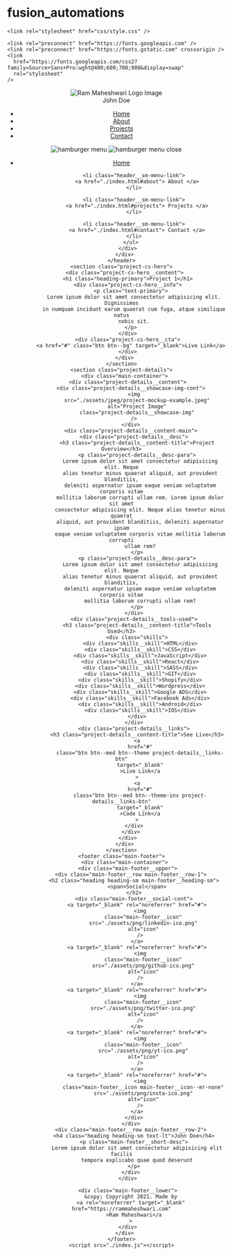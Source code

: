 # fusion_automations
<!DOCTYPE html>
<html lang="en">
  <head>
    <meta charset="UTF-8" />
    <meta name="viewport" content="width=device-width, initial-scale=1.0" />
    <meta http-equiv="X-UA-Compatible" content="ie=edge" />
    <title>Case Study of Project 1</title>
    <meta name="description" content="Case study page of Project" />

    <link rel="stylesheet" href="css/style.css" />

    <link rel="preconnect" href="https://fonts.googleapis.com" />
    <link rel="preconnect" href="https://fonts.gstatic.com" crossorigin />
    <link
      href="https://fonts.googleapis.com/css2?family=Source+Sans+Pro:wght@400;600;700;900&display=swap"
      rel="stylesheet"
    />
  </head>
  <body>
    <header class="header">
      <div class="header__content">
        <div class="header__logo-container">
          <div class="header__logo-img-cont">
            <img
              src="./assets/png/john-doe.png"
              alt="Ram Maheshwari Logo Image"
              class="header__logo-img"
            />
          </div>
          <span class="header__logo-sub">John Doe</span>
        </div>
        <div class="header__main">
          <ul class="header__links">
            <li class="header__link-wrapper">
              <a href="./index.html" class="header__link"> Home </a>
            </li>
            <li class="header__link-wrapper">
              <a href="./index.html#about" class="header__link">About </a>
            </li>
            <li class="header__link-wrapper">
              <a href="./index.html#projects" class="header__link">
                Projects
              </a>
            </li>
            <li class="header__link-wrapper">
              <a href="./index.html#contact" class="header__link"> Contact </a>
            </li>
          </ul>
          <div class="header__main-ham-menu-cont">
            <img
              src="./assets/svg/ham-menu.svg"
              alt="hamburger menu"
              class="header__main-ham-menu"
            />
            <img
              src="./assets/svg/ham-menu-close.svg"
              alt="hamburger menu close"
              class="header__main-ham-menu-close d-none"
            />
          </div>
        </div>
      </div>
      <div class="header__sm-menu">
        <div class="header__sm-menu-content">
          <ul class="header__sm-menu-links">
            <li class="header__sm-menu-link">
              <a href="./index.html"> Home </a>
            </li>

            <li class="header__sm-menu-link">
              <a href="./index.html#about"> About </a>
            </li>

            <li class="header__sm-menu-link">
              <a href="./index.html#projects"> Projects </a>
            </li>

            <li class="header__sm-menu-link">
              <a href="./index.html#contact"> Contact </a>
            </li>
          </ul>
        </div>
      </div>
    </header>
    <section class="project-cs-hero">
      <div class="project-cs-hero__content">
        <h1 class="heading-primary">Project 1</h1>
        <div class="project-cs-hero__info">
          <p class="text-primary">
            Lorem ipsum dolor sit amet consectetur adipisicing elit. Dignissimos
            in numquam incidunt earum quaerat cum fuga, atque similique natus
            nobis sit.
          </p>
        </div>
        <div class="project-cs-hero__cta">
          <a href="#" class="btn btn--bg" target="_blank">Live Link</a>
        </div>
      </div>
    </section>
    <section class="project-details">
      <div class="main-container">
        <div class="project-details__content">
          <div class="project-details__showcase-img-cont">
            <img
              src="./assets/jpeg/project-mockup-example.jpeg"
              alt="Project Image"
              class="project-details__showcase-img"
            />
          </div>
          <div class="project-details__content-main">
            <div class="project-details__desc">
              <h3 class="project-details__content-title">Project Overview</h3>
              <p class="project-details__desc-para">
                Lorem ipsum dolor sit amet consectetur adipisicing elit. Neque
                alias tenetur minus quaerat aliquid, aut provident blanditiis,
                deleniti aspernatur ipsam eaque veniam voluptatem corporis vitae
                mollitia laborum corrupti ullam rem. Lorem ipsum dolor sit amet
                consectetur adipisicing elit. Neque alias tenetur minus quaerat
                aliquid, aut provident blanditiis, deleniti aspernatur ipsam
                eaque veniam voluptatem corporis vitae mollitia laborum corrupti
                ullam rem?
              </p>
              <p class="project-details__desc-para">
                Lorem ipsum dolor sit amet consectetur adipisicing elit. Neque
                alias tenetur minus quaerat aliquid, aut provident blanditiis,
                deleniti aspernatur ipsam eaque veniam voluptatem corporis vitae
                mollitia laborum corrupti ullam rem?
              </p>
            </div>
            <div class="project-details__tools-used">
              <h3 class="project-details__content-title">Tools Used</h3>
              <div class="skills">
                <div class="skills__skill">HTML</div>
                <div class="skills__skill">CSS</div>
                <div class="skills__skill">JavaScript</div>
                <div class="skills__skill">React</div>
                <div class="skills__skill">SASS</div>
                <div class="skills__skill">GIT</div>
                <div class="skills__skill">Shopify</div>
                <div class="skills__skill">Wordpress</div>
                <div class="skills__skill">Google ADS</div>
                <div class="skills__skill">Facebook Ads</div>
                <div class="skills__skill">Android</div>
                <div class="skills__skill">IOS</div>
              </div>
            </div>
            <div class="project-details__links">
              <h3 class="project-details__content-title">See Live</h3>
              <a
                href="#"
                class="btn btn--med btn--theme project-details__links-btn"
                target="_blank"
                >Live Link</a
              >
              <a
                href="#"
                class="btn btn--med btn--theme-inv project-details__links-btn"
                target="_blank"
                >Code Link</a
              >
            </div>
          </div>
        </div>
      </div>
    </section>
    <footer class="main-footer">
      <div class="main-container">
        <div class="main-footer__upper">
          <div class="main-footer__row main-footer__row-1">
            <h2 class="heading heading-sm main-footer__heading-sm">
              <span>Social</span>
            </h2>
            <div class="main-footer__social-cont">
              <a target="_blank" rel="noreferrer" href="#">
                <img
                  class="main-footer__icon"
                  src="./assets/png/linkedin-ico.png"
                  alt="icon"
                />
              </a>
              <a target="_blank" rel="noreferrer" href="#">
                <img
                  class="main-footer__icon"
                  src="./assets/png/github-ico.png"
                  alt="icon"
                />
              </a>
              <a target="_blank" rel="noreferrer" href="#">
                <img
                  class="main-footer__icon"
                  src="./assets/png/twitter-ico.png"
                  alt="icon"
                />
              </a>
              <a target="_blank" rel="noreferrer" href="#">
                <img
                  class="main-footer__icon"
                  src="./assets/png/yt-ico.png"
                  alt="icon"
                />
              </a>
              <a target="_blank" rel="noreferrer" href="#">
                <img
                  class="main-footer__icon main-footer__icon--mr-none"
                  src="./assets/png/insta-ico.png"
                  alt="icon"
                />
              </a>
            </div>
          </div>
          <div class="main-footer__row main-footer__row-2">
            <h4 class="heading heading-sm text-lt">John Doe</h4>
            <p class="main-footer__short-desc">
              Lorem ipsum dolor sit amet consectetur adipisicing elit facilis
              tempora explicabo quae quod deserunt
            </p>
          </div>
        </div>

        <div class="main-footer__lower">
          &copy; Copyright 2021. Made by
          <a rel="noreferrer" target="_blank" href="https://rammaheshwari.com"
            >Ram Maheshwari</a
          >
        </div>
      </div>
    </footer>
    <script src="./index.js"></script>
  </body>
</html>
